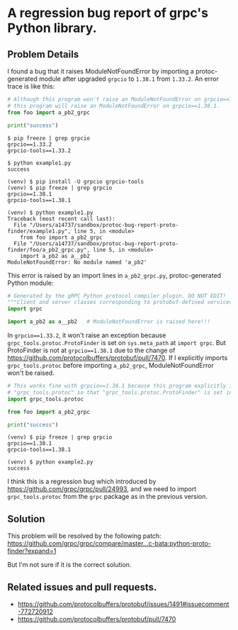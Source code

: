 # A regression bug report of grpc's Python library.

## Problem Details

I found a bug that it raises ModuleNotFoundError by importing a protoc-generated module after upgraded `grpcio` to `1.38.1` from `1.33.2`.
An error trace is like this:

```python
# Although this program won't raise an ModuleNotFoundError on grpcio==1.33.2,
# this program will raise an ModuleNotFoundError on grpcio==1.38.1.
from foo import a_pb2_grpc

print("success")
```

```
$ pip freeze | grep grpcio
grpcio==1.33.2
grpcio-tools==1.33.2

$ python example1.py 
success
```

```
(venv) $ pip install -U grpcio grpcio-tools
(venv) $ pip freeze | grep grpcio
grpcio==1.38.1
grpcio-tools==1.38.1

(venv) $ python example1.py 
Traceback (most recent call last):
  File "/Users/a14737/sandbox/protoc-bug-report-proto-finder/example1.py", line 5, in <module>
    from foo import a_pb2_grpc
  File "/Users/a14737/sandbox/protoc-bug-report-proto-finder/foo/a_pb2_grpc.py", line 5, in <module>
    import a_pb2 as a__pb2
ModuleNotFoundError: No module named 'a_pb2'
```

This error is raised by an import lines in `a_pb2_grpc.py`, protoc-generated Python module:

```python
# Generated by the gRPC Python protocol compiler plugin. DO NOT EDIT!
"""Client and server classes corresponding to protobuf-defined services."""
import grpc

import a_pb2 as a__pb2   # ModuleNotFoundError is raised here!!!
```

In `grpcio==1.33.2`, it won't raise an exception because `grpc_tools.protoc.ProtoFinder` is set on `sys.meta_path` at `import grpc`.
But ProtoFinder is not at `grpcio==1.38.1` due to the change of https://github.com/protocolbuffers/protobuf/pull/7470.  If I explicitly imports `grpc_tools.protoc` before importing `a_pb2_grpc`, ModuleNotFoundError won't be raised.

```python
# This works fine with grpcio==1.38.1 because this program explicitly imports
# "grpc_tools.protoc" so that "grpc_tools.protoc.ProtoFinder" is set in sys.meta_path.
import grpc_tools.protoc

from foo import a_pb2_grpc

print("success")
```

```
(venv) $ pip freeze | grep grpcio
grpcio==1.38.1
grpcio-tools==1.38.1

(venv) $ python example2.py 
success
```

I think this is a regression bug which introduced by https://github.com/grpc/grpc/pull/24993,
and we need to import `grpc_tools.protoc` from the `grpc` package as in the previous version.

## Solution

This problem will be resolved by the following patch:
https://github.com/grpc/grpc/compare/master...c-bata:python-proto-finder?expand=1

But I'm not sure if it is the correct solution.


## Related issues and pull requests.

* https://github.com/protocolbuffers/protobuf/issues/1491#issuecomment-772720912
* https://github.com/protocolbuffers/protobuf/pull/7470
